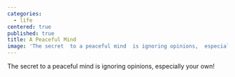 ```yaml
---
categories:
  - life
centered: true
published: true
title: A Peaceful Mind
image: 'The secret  to a peaceful mind  is ignoring opinions,  especially your own!'
---
```

The secret 
to a peaceful mind 
is ignoring opinions, 
especially your own!
